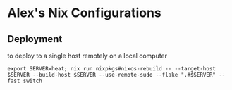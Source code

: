 # Alex's Nix Configurations

## Deployment

to deploy to a single host remotely on a local computer

`export SERVER=heat; nix run nixpkgs#nixos-rebuild -- --target-host $SERVER --build-host $SERVER --use-remote-sudo --flake ".#$SERVER" --fast switch`
